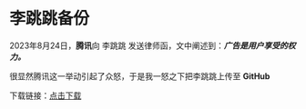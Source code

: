 # 李跳跳备份

2023年8月24日，**腾讯**向 李跳跳 发送律师函，文中阐述到：***广告是用户享受的权力。***

很显然腾讯这一举动引起了众怒，于是我一怒之下把李跳跳上传至 **GitHub**

下载链接：[点击下载](https://github.com/crismens/litiaotiao/files/12430858/default.zip)
